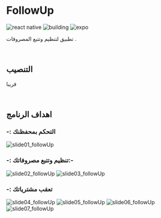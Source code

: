 # FollowUp
![react native](https://img.shields.io/badge/react%20native-sdk--38.0.2-blue?style=plastic&logo=data:https://raw.githubusercontent.com/github/explore/80688e429a7d4ef2fca1e82350fe8e3517d3494d/topics/react/react.png)
![building](https://img.shields.io/badge/building-success-yellow?style=plastic&logo=data:https://raw.githubusercontent.com/github/explore/80688e429a7d4ef2fca1e82350fe8e3517d3494d/topics/react/react.png)
![expo](https://img.shields.io/badge/expo-39.0.3-white?style=plastic&logo=data:https://raw.githubusercontent.com/github/explore/80688e429a7d4ef2fca1e82350fe8e3517d3494d/topics/react/react.png)

تطبيق لتنظيم وتتبع المصروفات .

<br />

## التنصيب
قريبا

<br />

## اهداف الرنامج
### -: التحكم بمحفظنك  
![slide01_followUp](https://trello-attachments.s3.amazonaws.com/5db8df629e82fa748b5ecf01/5f289947c950b95d8e1efa2f/267e7ead97a26cd4dd6ad986e867d6c6/Slide1.JPG)
### -: تنظيم وتتبع مصروفاتك:-

![slide02_followUp](https://trello-attachments.s3.amazonaws.com/5db8df629e82fa748b5ecf01/5f289947c950b95d8e1efa2f/f8e21b2f15f7bc93eb3f24fca08faa6e/Slide2.JPG)
![slide03_followUp](https://trello-attachments.s3.amazonaws.com/5db8df629e82fa748b5ecf01/5f289947c950b95d8e1efa2f/015f0f25b7c894bbf7534521c259b9fa/Slide3.JPG)
### -: تعقب مشترياتك

![slide04_followUp](https://trello-attachments.s3.amazonaws.com/5db8df629e82fa748b5ecf01/5f289947c950b95d8e1efa2f/5ffed2ff8c762c2324b11b1025c7149e/Slide4.JPG)
![slide05_followUp](https://trello-attachments.s3.amazonaws.com/5db8df629e82fa748b5ecf01/5f289947c950b95d8e1efa2f/c5dc2cc63291cba4b31fc8fd019ee053/Slide5.JPG)
![slide06_followUp](https://trello-attachments.s3.amazonaws.com/5db8df629e82fa748b5ecf01/5f289947c950b95d8e1efa2f/b44a1dbe74db94bea6320e7b0a921c02/Slide6.JPG)
![slide07_followUp](https://trello-attachments.s3.amazonaws.com/5db8df629e82fa748b5ecf01/5f289947c950b95d8e1efa2f/8cfcc2bddbbf084b234e8a7441cae1f9/Slide7.JPG)
